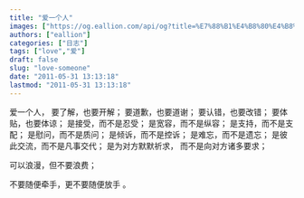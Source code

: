```yaml
---
title: "爱一个人"
images: ["https://og.eallion.com/api/og?title=%E7%88%B1%E4%B8%80%E4%B8%AA%E4%BA%BA"]
authors: ["eallion"]
categories: ["日志"]
tags: ["love","爱"]
draft: false
slug: "love-someone"
date: "2011-05-31 13:13:18"
lastmod: "2011-05-31 13:13:18"
---
```


爱一个人，
要了解，也要开解；
要道歉，也要道谢；
要认错，也要改错；
要体贴，也要体谅；
是接受，而不是忍受；
是宽容，而不是纵容；
是支持，而不是支配；
是慰问，而不是质问；
是倾诉，而不是控诉；
是难忘，而不是遗忘；
是彼此交流，而不是凡事交代；
是为对方默默祈求， 而不是向对方诸多要求；

可以浪漫，但不要浪费；

不要随便牵手，更不要随便放手 。

